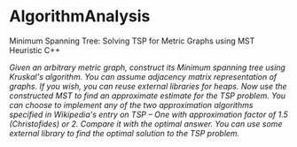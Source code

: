 # AlgorithmAnalysis
Minimum Spanning Tree: Solving TSP for Metric Graphs using MST Heuristic C++

_Given an arbitrary metric graph, construct its Minimum spanning tree using Kruskal's algorithm. You can assume adjacency matrix representation of graphs. If you wish, you can reuse external libraries for heaps. Now use the constructed MST to find an approximate estimate for the TSP problem. You can choose to implement any of the two approximation algorithms specified in Wikipedia's entry on TSP – One with approximation factor of 1.5 (Christofides) or  2. Compare it with the optimal answer. You can use some external library to find the optimal solution to the TSP problem._  
